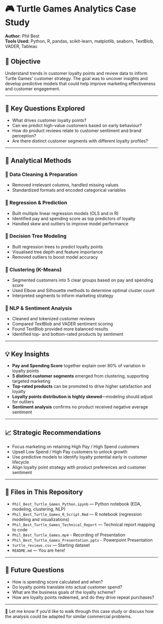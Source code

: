 # 🎮 Turtle Games Analytics Case Study

**Author:** Phil Best  
**Tools Used:** Python, R, pandas, scikit-learn, matplotlib, seaborn, TextBlob, VADER, Tableau

## 🎯 Objective

Understand trends in customer loyalty points and review data to inform Turtle Games' customer strategy. The goal was to uncover insights and develop predictive models that could help improve marketing effectiveness and customer engagement.

---

## 🤨 Key Questions Explored

- What drives customer loyalty points?
- Can we predict high-value customers based on early behaviour?
- How do product reviews relate to customer sentiment and brand perception?
- Are there distinct customer segments with different loyalty profiles?

---

## 🧐 Analytical Methods

### 🔹 Data Cleaning & Preparation
- Removed irrelevant columns, handled missing values
- Standardized formats and encoded categorical variables

### 🔹 Regression & Prediction
- Built multiple linear regression models (OLS and in R)
- Identified pay and spending score as top predictors of loyalty
- Handled skew and outliers to improve model performance

### 🔹 Decision Tree Modeling
- Built regression trees to predict loyalty points
- Visualised tree depth and feature importance
- Removed outliers to boost model accuracy

### 🔹 Clustering (K-Means)
- Segmented customers into 5 clear groups based on pay and spending score
- Used Elbow and Silhouette methods to determine optimal cluster count
- Interpreted segments to inform marketing strategy

### 🔹 NLP & Sentiment Analysis
- Cleaned and tokenized customer reviews
- Compared TextBlob and VADER sentiment scoring
- Found TextBlob provided more balanced results
- Identified top- and bottom-rated products by sentiment

---

## 💡 Key Insights

- **Pay and Spending Score** together explain over 80% of variation in loyalty points
- **5 distinct customer segments** emerged from clustering, supporting targeted marketing
- **Top-rated products** can be promoted to drive higher satisfaction and loyalty
- **Loyalty points distribution is highly skewed**—modeling should adjust for outliers
- **Sentiment analysis** confirms no product received negative average sentiment

---

## 📈 Strategic Recommendations

- Focus marketing on retaining High Pay / High Spend customers
- Upsell Low Spend / High Pay customers to unlock growth
- Use predictive models to identify loyalty potential early in customer lifecycle
- Align loyalty point strategy with product preferences and customer sentiment

---

## 📂 Files in This Repository

- `Phil_Best_Turtle_Games_Python.ipynb` — Python notebook (EDA, modeling, clustering, NLP)
- `Phil_Best_Turtle_Games_R_Script.Rmd` — R notebook (regression modeling and visualizations)
- `Phil_Best_Turtle_Games_Technical_Report` — Technical report mapping to code
- `Phil_Best_Turtle_Games.mp4` - Recording of Presentation 
- `Phil_Best_Turtle_Games_Presentation.pptx` - Powerpoint Presentation
- `turtle_reviews.csv` — Starting dataset
- `README.md` — You are here!

---

## 🧭 Future Questions

- How is spending score calculated and when?
- Do loyalty points translate into actual customer spend?
- What are the business goals of the loyalty scheme?
- How are loyalty points redeemed, and do they drive repeat purchases?

---

🔗 Let me know if you’d like to walk through this case study or discuss how the analysis could be adapted for similar commercial problems.
